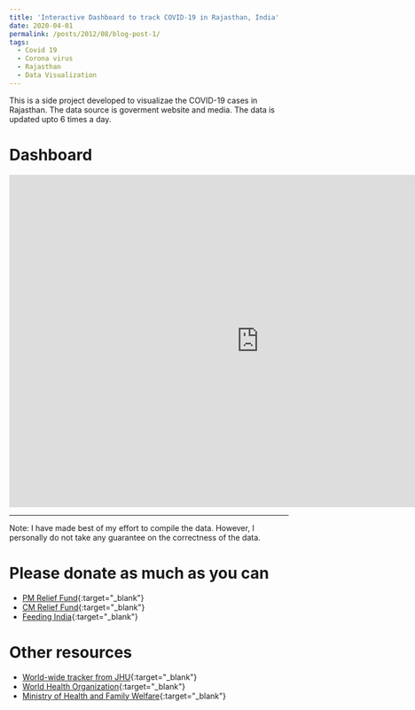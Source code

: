 ```yaml
---
title: 'Interactive Dashboard to track COVID-19 in Rajasthan, India'
date: 2020-04-01
permalink: /posts/2012/08/blog-post-1/
tags:
  - Covid 19
  - Corona virus
  - Rajasthan
  - Data Visualization
---
```


This is a side project developed to visualizae the COVID-19 cases in Rajasthan. The data source is goverment website and media. The data is updated upto 6 times a day.

Dashboard
======
<iframe seamless frameborder="0" src="https://public.tableau.com/views/Covid19_Raj/Dashboard1?:embed=yes&:display_count=yes&:showVizHome=no" width = '900' height = '600' scrolling='no' ></iframe>    

------
Note: I have made best of my effort to compile the data. However, I personally do not take any guarantee on the correctness of the data.


Please donate as much as you can
======
* [PM Relief Fund](https://www.pmindia.gov.in/en/?query){:target="_blank"}
* [CM Relief Fund](http://cmrelief.rajasthan.gov.in/ContributionCovid-19.aspx){:target="_blank"}
* [Feeding India](https://www.feedingindia.org/){:target="_blank"}

Other resources
======
* [World-wide tracker from JHU](https://coronavirus.jhu.edu/map.html){:target="_blank"}
* [World Health Organization](https://www.who.int/emergencies/diseases/novel-coronavirus-2019){:target="_blank"}
* [Ministry of Health and Family Welfare](https://www.mohfw.gov.in/){:target="_blank"}
